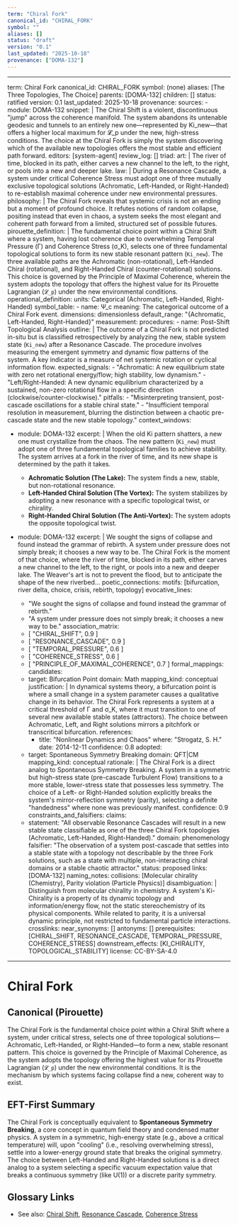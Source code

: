 ```yaml
---
term: "Chiral Fork"
canonical_id: "CHIRAL_FORK"
symbol: ""
aliases: []
status: "draft"
version: "0.1"
last_updated: "2025-10-18"
provenance: ["DOMA-132"]
---
```


---
term: Chiral Fork
canonical_id: CHIRAL_FORK
symbol: (none)
aliases: [The Three Topologies, The Choice]
parents: [DOMA-132]
children: []
status: ratified
version: 0.1
last_updated: 2025-10-18
provenance:
  sources:
    - module: DOMA-132
      snippet: |
        The Chiral Shift is a violent, discontinuous "jump" across the coherence manifold. The system abandons its untenable geodesic and tunnels to an entirely new one—represented by Ki_new—that offers a higher local maximum for 𝓛_p under the new, high-stress conditions. The choice at the Chiral Fork is simply the system discovering which of the available new topologies offers the most stable and efficient path forward.
  editors: [system-agent]
  review_log: []
triad:
  art: |
    The river of time, blocked in its path, either carves a new channel to the left, to the right, or pools into a new and deeper lake.
  law: |
    During a Resonance Cascade, a system under critical Coherence Stress must adopt one of three mutually exclusive topological solutions (Achromatic, Left-Handed, or Right-Handed) to re-establish maximal coherence under new environmental pressures.
  philosophy: |
    The Chiral Fork reveals that systemic crisis is not an ending but a moment of profound choice. It refutes notions of random collapse, positing instead that even in chaos, a system seeks the most elegant and coherent path forward from a limited, structured set of possible futures.
pirouette_definition: |
  The fundamental choice point within a Chiral Shift where a system, having lost coherence due to overwhelming Temporal Pressure (Γ) and Coherence Stress (σ_K), selects one of three fundamental topological solutions to form its new stable resonant pattern (`Ki_new`). The three available paths are the Achromatic (non-rotational), Left-Handed Chiral (rotational), and Right-Handed Chiral (counter-rotational) solutions. This choice is governed by the Principle of Maximal Coherence, wherein the system adopts the topology that offers the highest value for its Pirouette Lagrangian (`𝓛_p`) under the new environmental conditions.
operational_definition:
  units: Categorical (Achromatic, Left-Handed, Right-Handed)
  symbol_table:
    - name: Ψ_c
      meaning: The categorical outcome of a Chiral Fork event.
      dimensions: dimensionless
      default_range: "{Achromatic, Left-Handed, Right-Handed}"
  measurement:
    procedures:
      - name: Post-Shift Topological Analysis
        outline: |
          The outcome of a Chiral Fork is not predicted in-situ but is classified retrospectively by analyzing the new, stable system state (`Ki_new`) after a Resonance Cascade. The procedure involves measuring the emergent symmetry and dynamic flow patterns of the system. A key indicator is a measure of net systemic rotation or cyclical information flow.
        expected_signals:
          - "Achromatic: A new equilibrium state with zero net rotational energy/flow; high stability, low dynamism."
          - "Left/Right-Handed: A new dynamic equilibrium characterized by a sustained, non-zero rotational flow in a specific direction (clockwise/counter-clockwise)."
        pitfalls:
          - "Misinterpreting transient, post-cascade oscillations for a stable chiral state."
          - "Insufficient temporal resolution in measurement, blurring the distinction between a chaotic pre-cascade state and the new stable topology."
context_windows:
  - module: DOMA-132
    excerpt: |
      When the old Ki pattern shatters, a new one must crystallize from the chaos. The new pattern (`Ki_new`) must adopt one of three fundamental topological families to achieve stability. The system arrives at a fork in the river of time, and its new shape is determined by the path it takes.

      - **Achromatic Solution (The Lake):** The system finds a new, stable, but non-rotational resonance.
      - **Left-Handed Chiral Solution (The Vortex):** The system stabilizes by adopting a new resonance with a specific topological twist, or chirality.
      - **Right-Handed Chiral Solution (The Anti-Vortex):** The system adopts the opposite topological twist.
  - module: DOMA-132
    excerpt: |
      We sought the signs of collapse and found instead the grammar of rebirth. A system under pressure does not simply break; it chooses a new way to be. The Chiral Fork is the moment of that choice, where the river of time, blocked in its path, either carves a new channel to the left, to the right, or pools into a new and deeper lake. The Weaver's art is not to prevent the flood, but to anticipate the shape of the new riverbed...
poetic_connections:
  motifs: [bifurcation, river delta, choice, crisis, rebirth, topology]
  evocative_lines:
    - "We sought the signs of collapse and found instead the grammar of rebirth."
    - "A system under pressure does not simply break; it chooses a new way to be."
  association_matrix:
    - [ "CHIRAL_SHIFT", 0.9 ]
    - [ "RESONANCE_CASCADE", 0.9 ]
    - [ "TEMPORAL_PRESSURE", 0.6 ]
    - [ "COHERENCE_STRESS", 0.6 ]
    - [ "PRINCIPLE_OF_MAXIMAL_COHERENCE", 0.7 ]
formal_mappings:
  candidates:
    - target: Bifurcation Point
      domain: Math
      mapping_kind: conceptual
      justification: |
        In dynamical systems theory, a bifurcation point is where a small change in a system parameter causes a qualitative change in its behavior. The Chiral Fork represents a system at a critical threshold of Γ and σ_K, where it must transition to one of several new available stable states (attractors). The choice between Achromatic, Left, and Right solutions mirrors a pitchfork or transcritical bifurcation.
      references:
        - title: "Nonlinear Dynamics and Chaos"
          where: "Strogatz, S. H."
          date: 2014-12-11
      confidence: 0.8
  adopted:
    - target: Spontaneous Symmetry Breaking
      domain: QFT|CM
      mapping_kind: conceptual
      rationale: |
        The Chiral Fork is a direct analog to Spontaneous Symmetry Breaking. A system in a symmetric but high-stress state (pre-cascade Turbulent Flow) transitions to a more stable, lower-stress state that possesses less symmetry. The choice of a Left- or Right-Handed solution explicitly breaks the system's mirror-reflection symmetry (parity), selecting a definite "handedness" where none was previously manifest.
      confidence: 0.9
constraints_and_falsifiers:
  claims:
    - statement: "All observable Resonance Cascades will result in a new stable state classifiable as one of the three Chiral Fork topologies (Achromatic, Left-Handed, Right-Handed)."
      domain: phenomenology
      falsifier: "The observation of a system post-cascade that settles into a stable state with a topology not describable by the three Fork solutions, such as a state with multiple, non-interacting chiral domains or a stable chaotic attractor."
      status: proposed
      links: [DOMA-132]
naming_notes:
  collisions: [Molecular chirality (Chemistry), Parity violation (Particle Physics)]
  disambiguation: |
    Distinguish from molecular chirality in chemistry. A system's Ki-Chirality is a property of its dynamic topology and information/energy flow, not the static stereochemistry of its physical components. While related to parity, it is a universal dynamic principle, not restricted to fundamental particle interactions.
crosslinks:
  near_synonyms: []
  antonyms: []
  prerequisites: [CHIRAL_SHIFT, RESONANCE_CASCADE, TEMPORAL_PRESSURE, COHERENCE_STRESS]
  downstream_effects: [KI_CHIRALITY, TOPOLOGICAL_STABILITY]
license: CC-BY-SA-4.0
---

# Chiral Fork

## Canonical (Pirouette)
The Chiral Fork is the fundamental choice point within a Chiral Shift where a system, under critical stress, selects one of three topological solutions—Achromatic, Left-Handed, or Right-Handed—to form a new, stable resonant pattern. This choice is governed by the Principle of Maximal Coherence, as the system adopts the topology offering the highest value for its Pirouette Lagrangian (`𝓛_p`) under the new environmental conditions. It is the mechanism by which systems facing collapse find a new, coherent way to exist.

## EFT-First Summary
The Chiral Fork is conceptually equivalent to **Spontaneous Symmetry Breaking**, a core concept in quantum field theory and condensed matter physics. A system in a symmetric, high-energy state (e.g., above a critical temperature) will, upon "cooling" (i.e., resolving overwhelming stress), settle into a lower-energy ground state that breaks the original symmetry. The choice between Left-Handed and Right-Handed solutions is a direct analog to a system selecting a specific vacuum expectation value that breaks a continuous symmetry (like U(1)) or a discrete parity symmetry.

## Glossary Links
- See also: [Chiral Shift](<link>), [Resonance Cascade](<link>), [Coherence Stress](<link>)